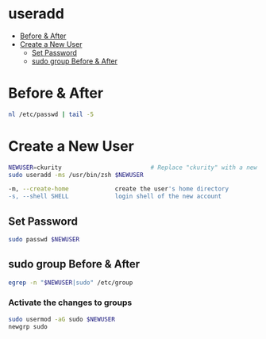 # useradd

- [Before & After](#before--after)
- [Create a New User](#create-a-new-user)
    - [Set Password](#set-password)
    - [sudo group Before & After](#sudo-group-before--after)

# Before & After
```sh
nl /etc/passwd | tail -5
```

# Create a New User
```sh
NEWUSER=ckurity                         # Replace "ckurity" with a new user
sudo useradd -ms /usr/bin/zsh $NEWUSER

-m, --create-home             create the user's home directory
-s, --shell SHELL             login shell of the new account
```

## Set Password
```sh
sudo passwd $NEWUSER
```

## sudo group Before & After
```sh
egrep -n "$NEWUSER|sudo" /etc/group
```

### Activate the changes to groups
```sh
sudo usermod -aG sudo $NEWUSER
newgrp sudo
```

### 
```

```

### 
```

```